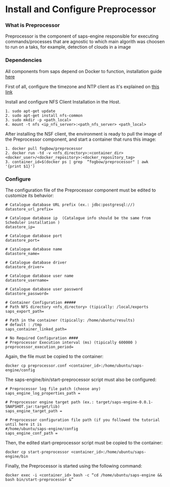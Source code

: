 # Install and Configure Preprocessor

### What is Preprocessor
Preprocessor is the component of saps-engine responsible for executing commands/processes that are agnostic to which main algorith was choosen to run on a taks, for example, detection of clouds in a image

### Dependencies
All components from saps depend on Docker to function, installation guide [here](./container-install.md)

First of all, configure the timezone and NTP client as it's explained on [this link](./ntp-server-config.md)

Install and configure NFS Client Installation in the Host.
```
1. sudo apt-get update
2. sudo apt-get install nfs-common
3. sudo mkdir -p <path_local>
4. mount -t nfs <ip_nfs_server>:<path_nfs_server> <path_local>
```
After installing the NSF client, the environment is ready to pull the image of the Preprocessor component, and start a container that runs this image:
  ```
  1. docker pull fogbow/preprocessor
  2. docker run -td -v <nfs_directory>:<container_dir> <docker_user>/<docker_repository>:<docker_repository_tag>
  3. container_id=$(docker ps | grep  “fogbow/preprocessor" | awk '{print $1}')
  ```
### Configure
The configuration file of the Preprocessor component must be edited to customize its behavior:
```
# Catalogue database URL prefix (ex.: jdbc:postgresql://)
datastore_url_prefix=

# Catalogue database ip  (Catalogue info should be the same from Scheduler installation )
datastore_ip=

# Catalogue database port
datastore_port=

# Catalogue database name
datastore_name=

# Catalogue database driver
datastore_driver=

# Catalogue database user name
datastore_username=

# Catalogue database user password
datastore_password=

# Container Configuration #####
# Path NFS directory <nfs_directory> (tipically: /local/exports
saps_export_path=

# Path in the container (tipically: /home/ubuntu/results) 
# default : /tmp 
saps_container_linked_path=

# No Required Configuration ####
# Preprocessor Execution interval (ms) (tipically 600000 )
preprocessor_execution_period=
```
Again, the file must be copied to the container:
```
docker cp preprocessor.conf <container_id>:/home/ubuntu/saps-engine/config
```
The saps-engine/bin/start-preprocessor script must
also be configured:
```
# Preprocessor log file patch (choose any)
saps_engine_log_properties_path =

# Preprocessor engine target path (ex.: target/saps-engine-0.0.1-SNAPSHOT.jar:target/lib)
saps_engine_target_path =

# Preprocessor configuration file path (if you followed the tutorial until here it is
#/home/ubuntu/saps-engine/config
saps_engine_conf_path =
```
Then, the edited start-preprocessor script must be copied to the container:
```
docker cp start-preprocessor <container_id>:/home/ubuntu/saps-engine/bin
```
Finally, the Preprocessor is started using the following command:
```
docker exec -i <container_id> bash -c “cd /home/ubuntu/saps-engine && bash bin/start-preprocessor &”
```

